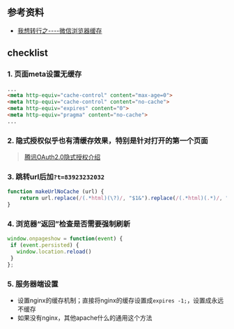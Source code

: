 ## 参考资料
- [我想转行之----微信浏览器缓存](https://www.jianshu.com/p/cce9511c0914)

## checklist
### 1. 页面meta设置无缓存
```html
...
<meta http-equiv="cache-control" content="max-age=0">
<meta http-equiv="cache-control" content="no-cache">
<meta http-equiv="expires" content="0">
<meta http-equiv="pragma" content="no-cache">
...
```

### 2. 隐式授权似乎也有清缓存效果，特别是针对打开的第一个页面
> [腾讯OAuth2.0隐式授权介绍](http://www.voidcn.com/article/p-taanmrhq-sn.html)

### 3. 跳转url后加`?t=83923232032`
```js
function makeUrlNoCache (url) {
    return url.replace(/(.*html)(\?)/, "$1&").replace(/(.*html)(.*)/, "$1?t=" + (new Date).getTime() + "$2")
}
```

### 4. 浏览器“返回”检查是否需要强制刷新
```js
window.onpageshow = function(event) {
 if (event.persisted) {
   window.location.reload()
 }
};
```

### 5. 服务器端设置
- 设置nginx的缓存机制；直接将nginx的缓存设置成`expires -1;`，设置成永远不缓存
- 如果没有nginx，其他apache什么的通用这个方法